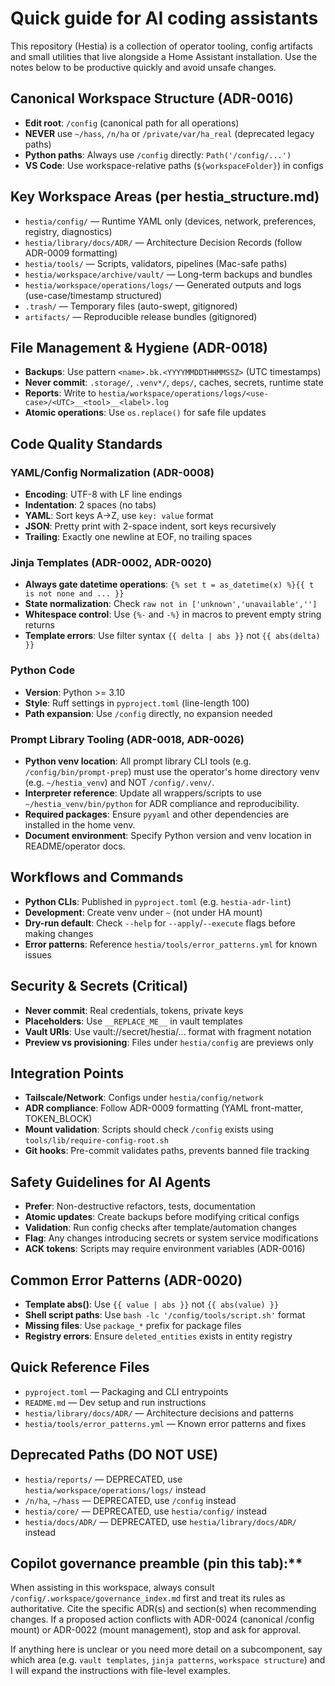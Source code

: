 <!-- Copilot instructions for Hestia (Home Assistant workspace) -->
# Quick guide for AI coding assistants

This repository (Hestia) is a collection of operator tooling, config artifacts
and small utilities that live alongside a Home Assistant installation. Use the
notes below to be productive quickly and avoid unsafe changes.

## Canonical Workspace Structure (ADR-0016)

- **Edit root**: `/config` (canonical path for all operations)
- **NEVER** use `~/hass`, `/n/ha` or `/private/var/ha_real` (deprecated legacy paths)
- **Python paths**: Always use `/config` directly: `Path('/config/...')`
- **VS Code**: Use workspace-relative paths (`${workspaceFolder}`) in configs

## Key Workspace Areas (per hestia_structure.md)

- `hestia/config/` — Runtime YAML only (devices, network, preferences, registry, diagnostics)
- `hestia/library/docs/ADR/` — Architecture Decision Records (follow ADR-0009 formatting)
- `hestia/tools/` — Scripts, validators, pipelines (Mac-safe paths)
- `hestia/workspace/archive/vault/` — Long-term backups and bundles
- `hestia/workspace/operations/logs/` — Generated outputs and logs (use-case/timestamp structured)
- `.trash/` — Temporary files (auto-swept, gitignored)
- `artifacts/` — Reproducible release bundles (gitignored)

## File Management & Hygiene (ADR-0018)

- **Backups**: Use pattern `<name>.bk.<YYYYMMDDTHHMMSSZ>` (UTC timestamps)
- **Never commit**: `.storage/`, `.venv*/`, `deps/`, caches, secrets, runtime state
- **Reports**: Write to `hestia/workspace/operations/logs/<use-case>/<UTC>__<tool>__<label>.log`
- **Atomic operations**: Use `os.replace()` for safe file updates

## Code Quality Standards

### YAML/Config Normalization (ADR-0008)
- **Encoding**: UTF-8 with LF line endings
- **Indentation**: 2 spaces (no tabs)
- **YAML**: Sort keys A→Z, use `key: value` format
- **JSON**: Pretty print with 2-space indent, sort keys recursively
- **Trailing**: Exactly one newline at EOF, no trailing spaces

### Jinja Templates (ADR-0002, ADR-0020)
- **Always gate datetime operations**: `{% set t = as_datetime(x) %}{{ t is not none and ... }}`
- **State normalization**: Check `raw not in ['unknown','unavailable','']`
- **Whitespace control**: Use `{%-` and `-%}` in macros to prevent empty string returns
- **Template errors**: Use filter syntax `{{ delta | abs }}` not `{{ abs(delta) }}`

### Python Code
- **Version**: Python >= 3.10
- **Style**: Ruff settings in `pyproject.toml` (line-length 100)
- **Path expansion**: Use `/config` directly, no expansion needed

### Prompt Library Tooling (ADR-0018, ADR-0026)
- **Python venv location**: All prompt library CLI tools (e.g. `/config/bin/prompt-prep`) must use the operator's home directory venv (e.g. `~/hestia_venv`) and NOT `/config/.venv/`.
- **Interpreter reference**: Update all wrappers/scripts to use `~/hestia_venv/bin/python` for ADR compliance and reproducibility.
- **Required packages**: Ensure `pyyaml` and other dependencies are installed in the home venv.
- **Document environment**: Specify Python version and venv location in README/operator docs.

## Workflows and Commands

- **Python CLIs**: Published in `pyproject.toml` (e.g. `hestia-adr-lint`)
- **Development**: Create venv under `~` (not under HA mount)
- **Dry-run default**: Check `--help` for `--apply`/`--execute` flags before making changes
- **Error patterns**: Reference `hestia/tools/error_patterns.yml` for known issues

## Security & Secrets (Critical)

- **Never commit**: Real credentials, tokens, private keys
- **Placeholders**: Use `__REPLACE_ME__` in vault templates
- **Vault URIs**: Use vault://secret/hestia/... format with fragment notation
- **Preview vs provisioning**: Files under `hestia/config` are previews only

## Integration Points

- **Tailscale/Network**: Configs under `hestia/config/network`
- **ADR compliance**: Follow ADR-0009 formatting (YAML front-matter, TOKEN_BLOCK)
- **Mount validation**: Scripts should check `/config` exists using `tools/lib/require-config-root.sh`
- **Git hooks**: Pre-commit validates paths, prevents banned file tracking

## Safety Guidelines for AI Agents

- **Prefer**: Non-destructive refactors, tests, documentation
- **Atomic updates**: Create backups before modifying critical configs
- **Validation**: Run config checks after template/automation changes
- **Flag**: Any changes introducing secrets or system service modifications
- **ACK tokens**: Scripts may require environment variables (ADR-0016)

## Common Error Patterns (ADR-0020)

- **Template abs()**: Use `{{ value | abs }}` not `{{ abs(value) }}`
- **Shell script paths**: Use `bash -lc '/config/tools/script.sh'` format
- **Missing files**: Use `package_*` prefix for package files
- **Registry errors**: Ensure `deleted_entities` exists in entity registry

## Quick Reference Files

- `pyproject.toml` — Packaging and CLI entrypoints
- `README.md` — Dev setup and run instructions  
- `hestia/library/docs/ADR/` — Architecture decisions and patterns
- `hestia/tools/error_patterns.yml` — Known error patterns and fixes

## Deprecated Paths (DO NOT USE)

- `hestia/reports/` — DEPRECATED, use `hestia/workspace/operations/logs/` instead
- `/n/ha`, `~/hass` — DEPRECATED, use `/config` instead
- `hestia/core/` — DEPRECATED, use `hestia/config/` instead
- `hestia/docs/ADR/` — DEPRECATED, use `hestia/library/docs/ADR/` instead

## Copilot governance preamble (pin this tab):**  
When assisting in this workspace, always consult `/config/.workspace/governance_index.md` first and treat its rules as authoritative. Cite the specific ADR(s) and section(s) when recommending changes. If a proposed action conflicts with ADR-0024 (canonical /config mount) or ADR-0022 (mount management), stop and ask for approval.

If anything here is unclear or you need more detail on a subcomponent, say which
area (e.g. `vault templates`, `jinja patterns`, `workspace structure`) and I will expand
the instructions with file-level examples.

